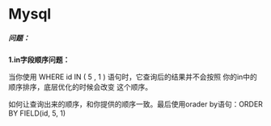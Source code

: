# Mysql







































##### 问题：

**1.in字段顺序问题：**

当你使用 WHERE id IN ( 5 , 1 )  语句时，它查询后的结果并不会按照 你的in中的顺序排序，底层优化的时候会改变 这个顺序。

如何让查询出来的顺序，和你提供的顺序一致。最后使用orader by语句：ORDER BY FIELD(id, 5, 1)